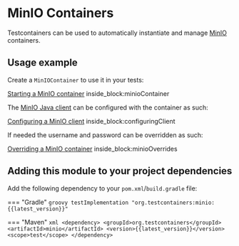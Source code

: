 # MinIO Containers

Testcontainers can be used to automatically instantiate and manage [MinIO](https://min.io) containers.

## Usage example

Create a `MinIOContainer` to use it in your tests:
<!--codeinclude-->
[Starting a MinIO container](../../modules/minio/src/test/java/org/testcontainers/containers/MinIOContainerTest.java) inside_block:minioContainer
<!--/codeinclude-->

The [MinIO Java client](https://min.io/docs/minio/linux/developers/java/API.html) can be configured with the container as such:
<!--codeinclude-->
[Configuring a MinIO client](../../modules/minio/src/test/java/org/testcontainers/containers/MinIOContainerTest.java) inside_block:configuringClient
<!--/codeinclude-->

If needed the username and password can be overridden as such:
<!--codeinclude-->
[Overriding a MinIO container](../../modules/minio/src/test/java/org/testcontainers/containers/MinIOContainerTest.java) inside_block:minioOverrides
<!--/codeinclude-->

## Adding this module to your project dependencies

Add the following dependency to your `pom.xml`/`build.gradle` file:

=== "Gradle"
    ```groovy
     testImplementation "org.testcontainers:minio:{{latest_version}}"
    ```

=== "Maven"
    ```xml
    <dependency>
        <groupId>org.testcontainers</groupId>
        <artifactId>minio</artifactId>
        <version>{{latest_version}}</version>
        <scope>test</scope>
    </dependency>
    ```
